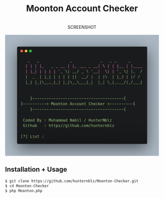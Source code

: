 <H1 align="center">
Moonton Account Checker
</H1>

<p align="center">
  <a><br> SCREENSHOT </br></a>
  <br>
  <img src="Screenshot.jpg" width="640" title="Screenshot" alt="Screenshot">
</p>

## Installation + Usage

```terminal
$ git clone https://github.com/hunternblz/Moonton-Checker.git
$ cd Moonton-Checker
$ php Moonton.php
```
